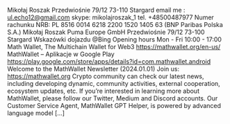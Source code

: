 Mikołaj Roszak Przedwiośnie 79/12 73-110 Stargard 
email me : ul.echo12@gmail.com 
skype: mikolajroszak_1
tel. +48500487977
Numer rachunku NRB: PL 8516 0014 6218 2200 1520 1405 63 (BNP Paribas Polska S.A.)
Mikołaj Roszak
Puma Europe GmbH
Przedwiośnie 79/12 73-100 Stargard
Wskazówki dojazdu @Bing
Opening hours
Mon - Fri 10:00 - 17:00
Math Wallet, The Multichain Wallet for Web3
https://mathwallet.org/en-us/
MathWallet – Aplikacje w Google Play
https://play.google.com/store/apps/details?id=com.mathwallet.android
Welcome to the MathWallet Newsletter (2024.01.01) Join us: https://mathwallet.org Crypto community can check our latest news, including developing dynamic, community activities, external cooperation, ecosystem updates, etc. If you’re interested in learning more about MathWallet, please follow our Twitter, Medium and Discord accounts. Our Customer Service Agent, MathWallet GPT Helper, is powered by advanced language model […]
